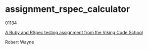# assignment_rspec_calculator

01134

[A Ruby and RSpec testing assignment from the Viking Code School](http://www.vikingcodeschool.com)

Robert Wayne